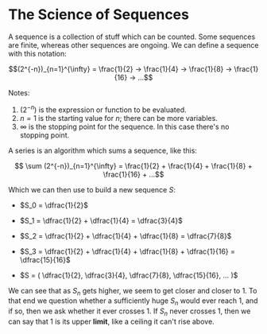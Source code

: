 # The Science of Sequences

A sequence is a collection of stuff which can be counted. Some sequences are
finite, whereas other sequences are ongoing. We can define a sequence with this
notation:

   $$(2^{-n})_{n=1}^{\infty} = \frac{1}{2} → \frac{1}{4} → \frac{1}{8} → \frac{1}{16} → ...$$

Notes:

  1. $(2^{-n})$ is the expression or function to be evaluated.
  2. $n=1$ is the starting value for $n$; there can be more variables.
  3. $\infty$ is the stopping point for the sequence. In this case there's no 
     stopping point.

A series is an algorithm which sums a sequence, like this:

$$ \sum (2^{-n})_{n=1}^{\infty} = \frac{1}{2} + \frac{1}{4} + \frac{1}{8} + \frac{1}{16} + ...$$

Which we can then use to build a new sequence $S$:

  * $S_0 = \dfrac{1}{2}$
  
  * $S_1 = \dfrac{1}{2} + \dfrac{1}{4} = \dfrac{3}{4}$
  
  * $S_2 = \dfrac{1}{2} + \dfrac{1}{4} + \dfrac{1}{8} = \dfrac{7}{8}$
  
  * $S_3 = \dfrac{1}{2} + \dfrac{1}{4} + \dfrac{1}{8} + \dfrac{1}{16} = \dfrac{15}{16}$
  
  * $S = ( \dfrac{1}{2}, \dfrac{3}{4}, \dfrac{7}{8}, \dfrac{15}{16}, ... )$

We can see that as $S_n$ gets higher, we seem to get closer and closer to $1$.
To that end we question whether a sufficiently huge $S_n$ would ever reach $1$, 
and if so, then we ask whether it ever crosses $1$. If $S_n$ never crosses $1$,
then we can say that $1$ is its upper **limit**, like a ceiling it can't rise 
above.
